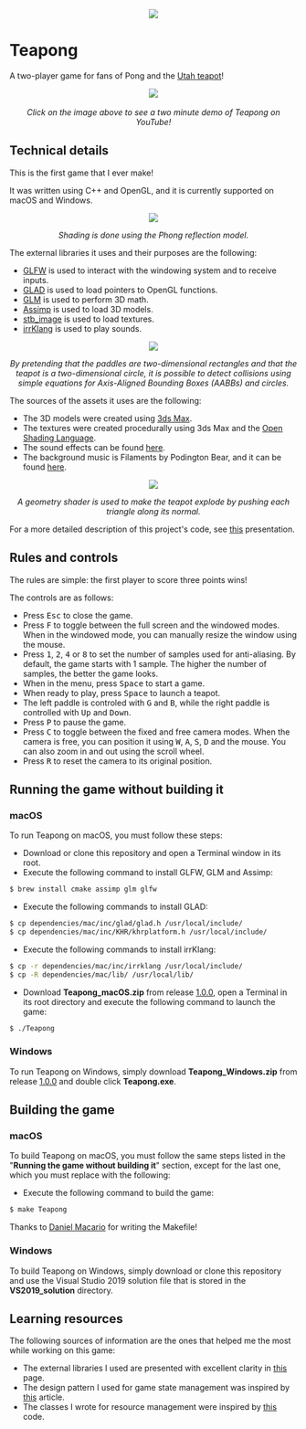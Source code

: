 <p align="center">
  <img src="https://github.com/diegomacario/Teapong/blob/master/readme_images/teapong_logo.PNG"/>
</p>

# Teapong

A two-player game for fans of Pong and the [Utah teapot](https://en.wikipedia.org/wiki/Utah_teapot)!

<p align="center">
  <a href="https://www.youtube.com/watch?v=qzS9MX50a6k&feature=youtu.be">
    <img src="https://github.com/diegomacario/Teapong/blob/master/readme_images/teapot.png" href="https://www.youtube.com/watch?v=qzS9MX50a6k&feature=youtu.be">
  </a>
  <br></br>
  <em>Click on the image above to see a two minute demo of Teapong on YouTube!</em>
</p>

## Technical details

This is the first game that I ever make!

It was written using C++ and OpenGL, and it is currently supported on macOS and Windows.

<p align="center">
 <img src="https://github.com/diegomacario/Teapong/blob/master/readme_images/menu.gif"/>
 <p align="center">
  <em>Shading is done using the Phong reflection model.</em>
 </p>
</p>

The external libraries it uses and their purposes are the following:

- [GLFW](https://www.glfw.org/) is used to interact with the windowing system and to receive inputs.
- [GLAD](https://glad.dav1d.de/) is used to load pointers to OpenGL functions.
- [GLM](https://glm.g-truc.net/0.9.9/index.html) is used to perform 3D math.
- [Assimp](http://www.assimp.org/) is used to load 3D models.
- [stb_image](https://github.com/nothings/stb) is used to load textures.
- [irrKlang](https://www.ambiera.com/irrklang/) is used to play sounds.

<p align="center">
 <img src="https://github.com/diegomacario/Teapong/blob/master/readme_images/play.gif"/>
 <p align="center">
  <em>By pretending that the paddles are two-dimensional rectangles and that the teapot is a two-dimensional circle, it is possible to detect collisions using simple equations for Axis-Aligned Bounding Boxes (AABBs) and circles.</em>
 </p>
</p>

The sources of the assets it uses are the following:

- The 3D models were created using [3ds Max](https://area.autodesk.com/3ds-max-indie/).
- The textures were created procedurally using 3ds Max and the [Open Shading Language](https://github.com/imageworks/OpenShadingLanguage).
- The sound effects can be found [here](https://freesound.org/).
- The background music is Filaments by Podington Bear, and it can be found [here](https://freemusicarchive.org/).

<p align="center">
 <img src="https://github.com/diegomacario/Teapong/blob/master/readme_images/win.gif"/>
 <p align="center">
  <em>A geometry shader is used to make the teapot explode by pushing each triangle along its normal.</em>
 </p>
</p>

For a more detailed description of this project's code, see [this](https://github.com/diegomacario/Teapong/blob/master/documentation/making_of_teapong.pdf) presentation.

## Rules and controls

The rules are simple: the first player to score three points wins!

The controls are as follows:

- Press <kbd>Esc</kbd> to close the game.
- Press <kbd>F</kbd> to toggle between the full screen and the windowed modes. When in the windowed mode, you can manually resize the window using the mouse.
- Press <kbd>1</kbd>, <kbd>2</kbd>, <kbd>4</kbd> or <kbd>8</kbd> to set the number of samples used for anti-aliasing. By default, the game starts with 1 sample. The higher the number of samples, the better the game looks.
- When in the menu, press <kbd>Space</kbd> to start a game.
- When ready to play, press <kbd>Space</kbd> to launch a teapot.
- The left paddle is controled with <kbd>G</kbd> and <kbd>B</kbd>, while the right paddle is controlled with <kbd>Up</kbd> and <kbd>Down</kbd>.
- Press <kbd>P</kbd> to pause the game.
- Press <kbd>C</kbd> to toggle between the fixed and free camera modes. When the camera is free, you can position it using <kbd>W</kbd>, <kbd>A</kbd>, <kbd>S</kbd>, <kbd>D</kbd> and the mouse. You can also zoom in and out using the scroll wheel.
- Press <kbd>R</kbd> to reset the camera to its original position.

## Running the game without building it

### macOS

To run Teapong on macOS, you must follow these steps:
- Download or clone this repository and open a Terminal window in its root.
- Execute the following command to install GLFW, GLM and Assimp:
 ```sh
 $ brew install cmake assimp glm glfw
 ```
- Execute the following commands to install GLAD:
 ```sh
 $ cp dependencies/mac/inc/glad/glad.h /usr/local/include/
 $ cp dependencies/mac/inc/KHR/khrplatform.h /usr/local/include/
 ```
- Execute the following commands to install irrKlang:
 ```sh
 $ cp -r dependencies/mac/inc/irrklang /usr/local/include/
 $ cp -R dependencies/mac/lib/ /usr/local/lib/
 ```
- Download **Teapong_macOS.zip** from release [1.0.0](https://github.com/diegomacario/Teapong/releases/tag/v1.0.0), open a Terminal in its root directory and execute the following command to launch the game:
 ```sh
 $ ./Teapong
 ```
 
### Windows

To run Teapong on Windows, simply download **Teapong_Windows.zip** from release [1.0.0](https://github.com/diegomacario/Teapong/releases/tag/v1.0.0) and double click **Teapong.exe**.

## Building the game
 
### macOS

To build Teapong on macOS, you must follow the same steps listed in the "**Running the game without building it**" section, except for the last one, which you must replace with the following:
- Execute the following command to build the game:
 ```sh
 $ make Teapong
 ```
Thanks to [Daniel Macario](https://github.com/macadev) for writing the Makefile!

### Windows

To build Teapong on Windows, simply download or clone this repository and use the Visual Studio 2019 solution file that is stored in the **VS2019_solution** directory.

## Learning resources

The following sources of information are the ones that helped me the most while working on this game:

- The external libraries I used are presented with excellent clarity in [this](https://learnopengl.com/) page.
- The design pattern I used for game state management was inspired by [this](http://www.ai-junkie.com/architecture/state_driven/tut_state1.html) article.
- The classes I wrote for resource management were inspired by [this](https://github.com/skypjack/entt/tree/master/src/entt/resource) code.
